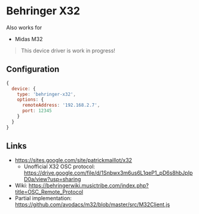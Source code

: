 # Behringer X32

Also works for

* Midas M32

> This device driver is work in progress!

## Configuration

```js
{
  device: {
    type: 'behringer-x32',
    options: {
      remoteAddress: '192.168.2.7',
      port: 12345
    }
  }
}
```

## Links

* https://sites.google.com/site/patrickmaillot/x32
  * Unofficial X32 OSC protocol: https://drive.google.com/file/d/1Snbwx3m6us6L1qeP1_pD6s8hbJpIpD0a/view?usp=sharing
* Wiki: https://behringerwiki.musictribe.com/index.php?title=OSC_Remote_Protocol
* Partial implementation: https://github.com/avodacs/m32/blob/master/src/M32Client.js
